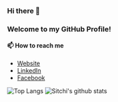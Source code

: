 ### Hi there 👋

### Welcome to my GitHub Profile!

#### 📫 How to reach me
- [Website](https://sitchi.dev/)
- [LinkedIn](https://linkedin.com/in/sitchi/)
- [Facebook](https://fb.com/nikoloz.sitchinava)
<!--
**sitchi/sitchi** is a ✨ _special_ ✨ repository because its `README.md` (this file) appears on your GitHub profile.

Here are some ideas to get you started:

- 🔭 I’m currently working on ...
- 🌱 I’m currently learning ...
- 👯 I’m looking to collaborate on ...
- 🤔 I’m looking for help with ...
- 💬 Ask me about ...
- 📫 How to reach me: ...
- 😄 Pronouns: ...
- ⚡ Fun fact: ...
-->
![Top Langs](https://github-readme-stats.vercel.app/api/top-langs/?username=sitchi&langs_count=9&theme=dracula&layout=compact&count_private=true) ![Sitchi's github stats](https://github-readme-stats.vercel.app/api?username=sitchi&show_icons=true&theme=dracula&include_all_commits=true&count_private=true)
